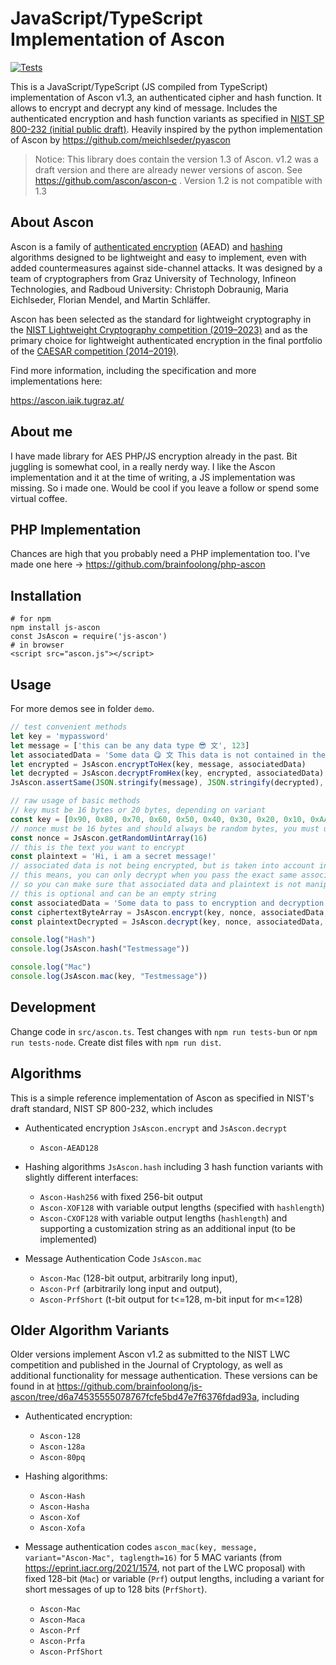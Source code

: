 # JavaScript/TypeScript Implementation of Ascon

[![Tests](https://github.com/brainfoolong/js-ascon/actions/workflows/tests.yml/badge.svg)](https://github.com/brainfoolong/js-ascon/actions/workflows/tests.yml)

This is a JavaScript/TypeScript (JS compiled from TypeScript) implementation of Ascon v1.3, an authenticated cipher and hash function.
It allows to encrypt and decrypt any kind of message. Includes the authenticated encryption and hash function variants as specified in [NIST SP 800-232 (initial public draft)](https://csrc.nist.gov/pubs/sp/800/232/ipd).
Heavily inspired by the python implementation of Ascon by https://github.com/meichlseder/pyascon

> Notice: This library does contain the version 1.3 of Ascon. v1.2 was a draft version and there are already newer versions of ascon. See https://github.com/ascon/ascon-c . Version 1.2 is not compatible with 1.3

## About Ascon

Ascon is a family of [authenticated encryption](https://en.wikipedia.org/wiki/Authenticated_encryption) (AEAD)
and [hashing](https://en.wikipedia.org/wiki/Cryptographic_hash_function) algorithms designed to be lightweight and easy
to implement, even with added countermeasures against side-channel attacks.
It was designed by a team of cryptographers from Graz University of Technology, Infineon Technologies, and Radboud
University: Christoph Dobraunig, Maria Eichlseder, Florian Mendel, and Martin Schläffer.

Ascon has been selected as the standard for lightweight cryptography in
the [NIST Lightweight Cryptography competition (2019–2023)](https://csrc.nist.gov/projects/lightweight-cryptography) and
as the primary choice for lightweight authenticated encryption in the final portfolio of
the [CAESAR competition (2014–2019)](https://competitions.cr.yp.to/caesar-submissions.html).

Find more information, including the specification and more implementations here:

https://ascon.iaik.tugraz.at/

## About me

I have made library for AES PHP/JS encryption already in the past. Bit juggling is somewhat cool, in a really nerdy way.
I like the Ascon implementation and it at the time of writing, a JS implementation was missing. So i made one. Would be
cool if you leave a follow or spend some virtual coffee.

## PHP Implementation
Chances are high that you probably need a PHP implementation too. I've made one here -> https://github.com/brainfoolong/php-ascon

## Installation

    # for npm
    npm install js-ascon
    const JsAscon = require('js-ascon')
    # in browser
    <script src="ascon.js"></script>

## Usage

For more demos see in folder `demo`.

```js
// test convenient methods
let key = 'mypassword'
let message = ['this can be any data type 😎 文', 123]
let associatedData = 'Some data 😋 文 This data is not contained in the encrypt output. You must pass the same data to encrypt and decrypt in order to be able to decrypt the message.'
let encrypted = JsAscon.encryptToHex(key, message, associatedData)
let decrypted = JsAscon.decryptFromHex(key, encrypted, associatedData)
JsAscon.assertSame(JSON.stringify(message), JSON.stringify(decrypted), 'Encryption/Decryption to hex failed')

// raw usage of basic methods
// key must be 16 bytes or 20 bytes, depending on variant
const key = [0x90, 0x80, 0x70, 0x60, 0x50, 0x40, 0x30, 0x20, 0x10, 0xAA, 0x90, 0x90, 0x90, 0x90, 0xCC, 0xEF]
// nonce must be 16 bytes and should always be random bytes, you must use same nonce for encrypt and decrypt the same message
const nonce = JsAscon.getRandomUintArray(16)
// this is the text you want to encrypt
const plaintext = 'Hi, i am a secret message!'
// associated data is not being encrypted, but is taken into account in the ciphertext
// this means, you can only decrypt when you pass the exact same associated data to the decrypt function as well
// so you can make sure that associated data and plaintext is not manipulated for given encrypted message
// this is optional and can be an empty string
const associatedData = 'Some data to pass to encryption and decryption - This data is not contained in the ciphertext output.'
const ciphertextByteArray = JsAscon.encrypt(key, nonce, associatedData, plaintext)
const plaintextDecrypted = JsAscon.decrypt(key, nonce, associatedData, ciphertextByteArray)

console.log("Hash")
console.log(JsAscon.hash("Testmessage"))

console.log("Mac")
console.log(JsAscon.mac(key, "Testmessage"))

```

## Development
Change code in `src/ascon.ts`. Test changes with `npm run tests-bun` or `npm run tests-node`. Create dist files with `npm run dist`.

## Algorithms

This is a simple reference implementation of Ascon as specified in NIST's draft standard, NIST SP 800-232, which includes

  * Authenticated encryption `JsAscon.encrypt` and `JsAscon.decrypt`

    - `Ascon-AEAD128`
  
  * Hashing algorithms `JsAscon.hash` including 3 hash function variants with slightly different interfaces:

    - `Ascon-Hash256` with fixed 256-bit output
    - `Ascon-XOF128` with variable output lengths (specified with `hashlength`)
    - `Ascon-CXOF128` with variable output lengths (`hashlength`) and supporting a customization string as an additional input (to be implemented)

  * Message Authentication Code `JsAscon.mac`

    - `Ascon-Mac` (128-bit output, arbitrarily long input), 
    - `Ascon-Prf` (arbitrarily long input and output), 
    - `Ascon-PrfShort` (t-bit output for t<=128, m-bit input for m<=128)
  

## Older Algorithm Variants

Older versions implement Ascon v1.2 as submitted to the NIST LWC competition and published in the Journal of Cryptology, as well as additional functionality for message authentication. These versions can be found in at https://github.com/brainfoolong/js-ascon/tree/d6a74535555078767fcfe5bd47e7f6376fdad93a, including

  * Authenticated encryption:

    - `Ascon-128`
    - `Ascon-128a`
    - `Ascon-80pq`
  
  * Hashing algorithms:

    - `Ascon-Hash`
    - `Ascon-Hasha`
    - `Ascon-Xof`
    - `Ascon-Xofa`
  
  * Message authentication codes `ascon_mac(key, message, variant="Ascon-Mac", taglength=16)` for 5 MAC variants (from https://eprint.iacr.org/2021/1574, not part of the LWC proposal) with fixed 128-bit (`Mac`) or variable (`Prf`) output lengths, including a variant for short messages of up to 128 bits (`PrfShort`).

    - `Ascon-Mac`
    - `Ascon-Maca`
    - `Ascon-Prf`
    - `Ascon-Prfa`
    - `Ascon-PrfShort`
